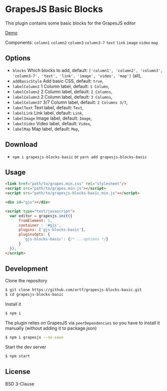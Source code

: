 # GrapesJS Basic Blocks

This plugin contains some basic blocks for the GrapesJS editor

[Demo](http://grapesjs.com/demo.html)
<br/>

Components:
`column1`
`column2`
`column3`
`column3-7`
`text`
`link`
`image`
`video`
`map`





## Options

* `blocks` Which blocks to add, default: `['column1', 'column2', 'column3', 'column3-7', 'text', 'link', 'image', 'video', 'map']` (all),
* `addBasicStyle` Add basic CSS, default: `true`,
* `labelColumn1` 1 Column label, default: `1 Column`,
* `labelColumn2` 2 Column label, default: `2 Columns`,
* `labelColumn3` 2 Column label, default: `3 Columns`,
* `labelColumn37` 3/7 Column label, default: `2 Columns 3/7`,
* `labelText` Text label, default: `Text`,
* `labelLink` Link label, default: `Link`,
* `labelImage` Image label, default: `Image`,
* `labelVideo` Video label, default: `Video`,
* `labelMap` Map label, default: `Map`,





## Download

* `npm i grapesjs-blocks-basic` or `yarn add grapesjs-blocks-basic`





## Usage

```html
<link href="path/to/grapes.min.css" rel="stylesheet"/>
<script src="path/to/grapes.min.js"></script>
<script src="path/to/grapesjs-blocks-basic.min.js"></script>

<div id="gjs"></div>

<script type="text/javascript">
  var editor = grapesjs.init({
      fromElement: 1,
      container : '#gjs',
      plugins: ['gjs-blocks-basic'],
      pluginsOpts: {
        'gjs-blocks-basic': {/* ...options */}
      }
  });
</script>
```





## Development

Clone the repository

```sh
$ git clone https://github.com/artf/grapesjs-blocks-basic.git
$ cd grapesjs-blocks-basic
```

Install it

```sh
$ npm i
```

The plugin relies on GrapesJS via `peerDependencies` so you have to install it manually (without adding it to package.json)

```sh
$ npm i grapesjs --no-save
```

Start the dev server

```sh
$ npm start
```





## License

BSD 3-Clause
